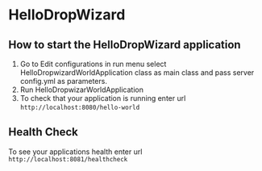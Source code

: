 # HelloDropWizard

How to start the HelloDropWizard application
---

1. Go to Edit configurations in run menu select HelloDropwizardWorldApplication class as main class and pass server config.yml as parameters.
1. Run HelloDropwizarWorldApplication
1. To check that your application is running enter url `http://localhost:8080/hello-world`

Health Check
---

To see your applications health enter url `http://localhost:8081/healthcheck`
